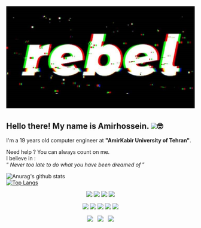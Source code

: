 ## [![amirhossein's header](https://github.com/amirhnajafiz/amirhnajafiz/blob/main/crop.php.jpg)](https://github.com/amirhnajafiz?tab=repositories)

<h2>Hello there! My name is Amirhossein. <img src="https://raw.githubusercontent.com/MartinHeinz/MartinHeinz/master/wave.gif" width="30px">🤓</h2>
<p>
  I'm a 19 years old computer engineer at <b>"AmirKabir University of Tehran"</b>.<br />
</p>
<p>
  Need help ? You can always count on me. <br />
  I believe in : <br />
  <q><i> Never too late to do what you have been dreamed of </i></q>
</p>


![Anurag's github stats](https://github-readme-stats.vercel.app/api?username=amirhnajafiz&show_icons=true&theme=dark&style=centerme)<br />
[![Top Langs](https://github-readme-stats.vercel.app/api/top-langs/?username=amirhnajafiz&langs_count=5&theme=dark&hide=HTML&style=centerme)](https://github.com/amirhnajafiz/github-readme-stats)

<p align="center">
  <img src="https://camo.githubusercontent.com/875b2967090ac970937698e92e1bfeefdc6168b9afb428aabfe321e19d549d74/68747470733a2f2f6564656e742e6769746875622e696f2f537570657254696e7949636f6e732f696d616765732f7376672f6c696e75782e737667" width=50 />
  <img src="https://camo.githubusercontent.com/060acf7e46293144e29fca9e750d2d73af82c51bcb2d7340eb3ff24e9e03c6f0/68747470733a2f2f6564656e742e6769746875622e696f2f537570657254696e7949636f6e732f696d616765732f7376672f64656269616e2e737667" width=50 />
  <img src="https://camo.githubusercontent.com/05eece38536aac5c8437e2cb46362e545443a80922c5e28463530726a6d186ac/68747470733a2f2f6564656e742e6769746875622e696f2f537570657254696e7949636f6e732f696d616765732f7376672f77696e646f77732e737667" width=50 />
  <img src="https://camo.githubusercontent.com/73bd7cb04728a3ba23bd6aa6740f7c8b585df12db44f4492ec46fc8e30b2115f/68747470733a2f2f6564656e742e6769746875622e696f2f537570657254696e7949636f6e732f696d616765732f7376672f6d61636f732e737667" width=50 />
</p>

<p align="center">
  <img src="https://camo.githubusercontent.com/1141fa873ae7371cd6b723fef0cd57ca14923123983844571416854b7f5e8fb6/68747470733a2f2f6564656e742e6769746875622e696f2f537570657254696e7949636f6e732f696d616765732f7376672f63706c7573706c75732e737667" width=50 />
  <img src="https://camo.githubusercontent.com/a870803f30db1d15495072fa9e946a7fa6a6fc1a47fe12324aaf7509c410fc4a/68747470733a2f2f6564656e742e6769746875622e696f2f537570657254696e7949636f6e732f696d616765732f7376672f6a6176612e737667" width=50 />
  <img src="https://camo.githubusercontent.com/aa96ee3a3352c9c3c2161d3e95698d0885a277ab85d617fe77912627d37a3959/68747470733a2f2f6564656e742e6769746875622e696f2f537570657254696e7949636f6e732f696d616765732f7376672f707974686f6e2e737667" width=50 />
  <img src="https://camo.githubusercontent.com/a499f82c059b2fd21339974a9a7dfe2b72180faa14c9d420c02806c2e9b4362e/68747470733a2f2f6564656e742e6769746875622e696f2f537570657254696e7949636f6e732f696d616765732f7376672f646a616e676f70726f6a6563742e737667" width=50 />
  <img src="https://camo.githubusercontent.com/702655104afd65ad02c658dd178f2400bcea86ef7c4e6545562bceacf7856228/68747470733a2f2f6564656e742e6769746875622e696f2f537570657254696e7949636f6e732f696d616765732f7376672f776f726470726573732e737667" width=50 />
</p>


<p align='center'>
<a href="https://twitter.com/amirhnajafiz"><img height="30" src="https://github.com/stephenajulu/WaylonWalker/blob/main/icon/twitter.png?raw=true"></a>&nbsp;&nbsp;
<a href="https://instagram.com/amirh21"><img height="30" src="https://github.com/stephenajulu/WaylonWalker/blob/main/icon/instagram.jpg?raw=true"></a>&nbsp;&nbsp;
<a href="https://www.linkedin.com/in/amirnhnajafiz21/"><img height="30" src="https://github.com/stephenajulu/WaylonWalker/blob/main/icon/linkedin.png?raw=true"></a>
</p>
